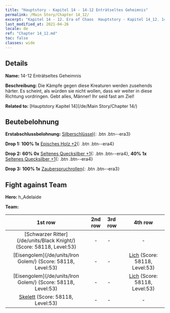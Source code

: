```yaml
---
title: "Hauptstory - Kapitel 14 - 14-12 Enträtseltes Geheimnis"
permalink: /Main Story/Chapter 14_12/
excerpt: "Kapitel 14 - 12. Era of Chaos  Hauptstory - Kapitel 14_12. 14-12 Enträtseltes Geheimnis"
last_modified_at: 2021-04-26
locale: de
ref: "Chapter 14_12.md"
toc: false
classes: wide
---
```


## Details

 **Name:** 14-12 Enträtseltes Geheimnis

 **Beschreibung:** Die Kämpfe gegen diese Kreaturen werden zusehends härter. Es scheint, als würden sie nicht wollen, dass wir weiter in diese Richtung vordringen. Gebt alles, Männer! Ihr seid fast am Ziel!

 **Related to:** [Hauptstory Kapitel 14](/de/Main Story/Chapter 14/)

## Beutebelohnung

 **Erstabschlussbelohnung:** [Silberschlüssel](/ItemsDE/con_693/){: .btn .btn--era3}

 **Drop 1:** **100% 1x** [Episches Holz +2](/ItemsDE/mat_48/){: .btn .btn--era4}

 **Drop 2:** **60% 0x** [Seltenes Quecksilber +1](/ItemsDE/mat_42/){: .btn .btn--era4}, **40% 1x** [Seltenes Quecksilber +1](/ItemsDE/mat_42/){: .btn .btn--era4}

 **Drop 3:** **100% 1x** [Zauberspruchrollen](/ItemsDE/con_694/){: .btn .btn--era3}


## Fight against Team
 **Hero:** h_Adelaide

 **Team:**


  | 1st row | 2nd row | 3rd row | 4th row |
  |:----:|:----:|:----|:----:|
  | [Schwarzer Ritter](/de/units/Black Knight/) (Score: 58118, Level:53)  | - | - | - |
  | [Eisengolem](/de/units/Iron Golem/) (Score: 58118, Level:53)  | - | - | [Lich](/de/units/Lich/) (Score: 58118, Level:53)  |
  | [Eisengolem](/de/units/Iron Golem/) (Score: 58118, Level:53)  | - | - | [Lich](/de/units/Lich/) (Score: 58118, Level:53)  |
  | [Skelett](/de/units/Skeleton/) (Score: 58118, Level:53)  | - | - | - |


